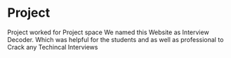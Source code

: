 # Project
Project worked for Project space
We named this Website as Interview Decoder.
Which was helpful for the students and as well as professional to Crack any Techincal Interviews
